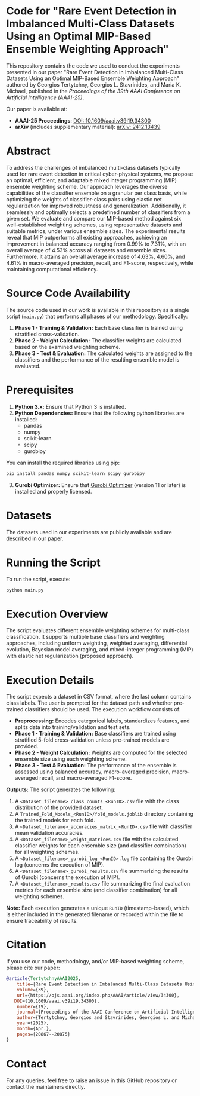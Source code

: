 # Code for "Rare Event Detection in Imbalanced Multi-Class Datasets Using an Optimal MIP-Based Ensemble Weighting Approach"
This repository contains the code we used to conduct the experiments presented in our paper "Rare Event Detection in Imbalanced Multi-Class Datasets Using an Optimal MIP-Based Ensemble Weighting Approach" authored by Georgios Tertytchny, Georgios L. Stavrinides, and Maria K. Michael, published in the *Proceedings of the 39th AAAI Conference on Artificial Intelligence (AAAI-25)*. 

Our paper is available at:
- **AAAI-25 Proceedings**: [DOI: 10.1609/aaai.v39i19.34300](https://doi.org/10.1609/aaai.v39i19.34300)
- **arXiv** (includes supplementary material): [arXiv: 2412.13439](https://arxiv.org/abs/2412.13439)

# Abstract
To address the challenges of imbalanced multi-class datasets typically used for rare event detection in critical cyber-physical systems, we propose an optimal, efficient, and adaptable mixed integer programming (MIP) ensemble weighting scheme. Our approach leverages the diverse capabilities of the classifier ensemble on a granular per class basis, while optimizing the weights of classifier-class pairs using elastic net regularization for improved robustness and generalization. Additionally, it seamlessly and optimally selects a predefined number of classifiers from a given set. We evaluate and compare our MIP-based method against six well-established weighting schemes, using representative datasets and suitable metrics, under various ensemble sizes. The experimental results reveal that MIP outperforms all existing approaches, achieving an improvement in balanced accuracy ranging from 0.99% to 7.31%, with an overall average of 4.53% across all datasets and ensemble sizes. Furthermore, it attains an overall average increase of 4.63%, 4.60%, and 4.61% in macro-averaged precision, recall, and F1-score, respectively, while maintaining computational efficiency.

# Source Code Availability
The source code used in our work is available in this repository as a single script (`main.py`) that performs all phases of our methodology. 
Specifically:
1. **Phase 1 - Training & Validation:** Each base classifier is trained using stratified cross-validation.
2. **Phase 2 - Weight Calculation:** The classifier weights are calculated based on the examined weighting scheme.
3. **Phase 3 - Test & Evaluation:** The calculated weights are assigned to the classifiers and the performance of the resulting ensemble model is evaluated. 

# Prerequisites
1. **Python 3.x:** Ensure that Python 3 is installed.
2. **Python Dependencies:** Ensure that the following python libraries are installed:
   - pandas
   - numpy
   - scikit-learn
   - scipy
   - gurobipy

You can install the required libraries using pip:
```bash
pip install pandas numpy scikit-learn scipy gurobipy
```
3. **Gurobi Optimizer:** Ensure that [Gurobi Optimizer](https://www.gurobi.com) (version 11 or later) is installed and properly licensed.

# Datasets
The datasets used in our experiments are publicly available and are described in our paper.

# Running the Script
To run the script, execute:
```bash
python main.py
```

# Execution Overview
The script evaluates different ensemble weighting schemes for multi-class classification. It supports multiple base classifiers and weighting approaches, including uniform weighting, weighted averaging, differential evolution, Bayesian model averaging, and mixed-integer programming (MIP) with elastic net regularization (proposed approach).

# Execution Details
The script expects a dataset in CSV format, where the last column contains class labels. The user is prompted for the dataset path and whether pre-trained classifiers should be used. The execution workflow consists of:

- **Preprocessing:** Encodes categorical labels, standardizes features, and splits data into training/validation and test sets.
- **Phase 1 - Training & Validation:** Base classifiers are trained using stratified 5-fold cross-validation unless pre-trained models are provided.
- **Phase 2 - Weight Calculation:** Weights are computed for the selected ensemble size using each weighting scheme.
- **Phase 3 - Test & Evaluation:** The performance of the ensemble is assessed using balanced accuracy, macro-averaged precision, macro-averaged recall, and macro-averaged F1-score.

**Outputs:** The script generates the following:
1. A `<Dataset_filename>_class_counts_<RunID>.csv` file with the class distribution of the provided dataset.
2. A `Trained_Fold_Models_<RunID>/fold_models.joblib` directory containing the trained models for each fold.
3. A `<Dataset_filename>_accuracies_matrix_<RunID>.csv` file with classifier mean validation accuracies.
4. A `<Dataset_filename>_weight_matrices.csv` file with the calculated classifier weights for each ensemble size (and classifier combination) for all weighting schemes.
5. A `<Dataset_filename>_gurobi_log_<RunID>.log` file containing the Gurobi log (concerns the execution of MIP).
6. A `<Dataset_filename>_gurobi_results.csv` file summarizing the results of Gurobi (concerns the execution of MIP).
7. A `<Dataset_filename>_results.csv` file summarizing the final evaluation metrics for each ensemble size (and classifier combination) for all weighting schemes.

**Note:** Each execution generates a unique `RunID` (timestamp-based), which is either included in the generated filename or recorded within the file to ensure traceability of results.

# Citation
If you use our code, methodology, and/or MIP-based weighting scheme, please cite our paper:
```bibtex
@article{TertytchnyAAAI2025, 
	title={Rare Event Detection in Imbalanced Multi-Class Datasets Using an Optimal MIP-Based Ensemble Weighting Approach},
	volume={39},
	url={https://ojs.aaai.org/index.php/AAAI/article/view/34300},
   DOI={10.1609/aaai.v39i19.34300},
	number={19},
	journal={Proceedings of the AAAI Conference on Artificial Intelligence},
	author={Tertytchny, Georgios and Stavrinides, Georgios L. and Michael, Maria K.},
	year={2025},
	month={Apr.},
	pages={20867--20875}
}
```

# Contact
For any queries, feel free to raise an issue in this GitHub repository or contact the maintainers directly.
